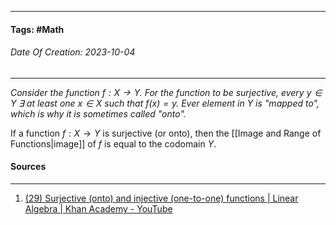 __________________________________________________________________________
#### **Tags:** #Math
###### *Date Of Creation: 2023-10-04*
__________________________________________________________________________

*Consider the function $f: X \rightarrow Y$. For the function to be surjective, every $y \in Y \; \exists$ at least one $x \in X$ such that $f(x) = y$. Ever element in Y is "mapped to", which is why it is sometimes called "onto".*

If a function $f: X \rightarrow Y$ is surjective (or onto), then the [[Image and Range of Functions|image]] of $f$ is equal to the codomain $Y$.
#### Sources
__________________________________________________________________________
1. [(29) Surjective (onto) and injective (one-to-one) functions | Linear Algebra | Khan Academy - YouTube](https://www.youtube.com/watch?v=xKNX8BUWR0g&ab_channel=KhanAcademy)
